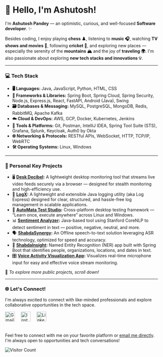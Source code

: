# 👋 Hello, I'm Ashutosh!

I'm **Ashutosh Pandey** — an optimistic, curious, and well-focused **Software developer**. ✨

Besides coding, I enjoy playing **chess ♟️**, listening to **music 🎧**, watching **TV shows and movies 🍿**, following **cricket 🏏**, and exploring new places — especially the serenity of the **mountains 🏔️** and the joy of **traveling 🌍**. I'm also passionate about exploring **new tech stacks and innovations 💡**.

---
### 💻 Tech Stack
- **🖥️ Languages:** Java, JavaScript, Python, HTML, CSS  
- **🧱 Frameworks & Libraries:** Spring Boot, Spring Cloud, Spring Security, Node.js, Express.js, React, FastAPI, Android (Java), Swing  
- **🗃️ Databases & Messaging:** MySQL, PostgreSQL, MongoDB, Redis, RabbitMQ, Apache Kafka  
- **☁️ Cloud & DevOps:** AWS, GCP, Docker, Kubernetes, Jenkins  
- **🧰 Tools & Platforms:** Git, Postman, IntelliJ IDEA, Spring Tool Suite (STS), Grafana, Splunk, Keycloak, Auth0 by Okta
- **🌐 Networking & Protocols:** RESTful APIs, WebSocket, HTTP, TCP/IP, WebRTC  
- **🛠️ Operating Systems:** Linux, Windows

---
### 🚀 Personal Key Projects

- 🖥️ **[Desk Decibel](https://github.com/theashutoshpandey/Desk-Decibel):** A lightweight desktop monitoring tool that streams live video feeds securely via a browser — designed for stealth monitoring and high-efficiency use.
- 🧩 **[LogX](https://github.com/theashutoshpandey/LogX):** A lightweight and extensible Java logging utility (aka Log Express) designed for clear, structured, and hassle-free log management in scalable applications.
- 🤖 **[AutoMata Test Studio](https://github.com/theashutoshpandey/AutoMata):** Cross-platform desktop testing framework — “Learn once, execute anywhere” across Linux and Windows.
- 📊 **[Sentiment Analyzer](https://github.com/theashutoshpandey/SentimentAnalyzer):** Java-based tool using Stanford CoreNLP to detect sentiment in text — positive, negative, neutral, and more.
- 🗣️ **[ShabdaSynergy](https://github.com/theashutoshpandey/ShabdaSynergy):** An Offline speech-to-text solution leveraging ASR technology, optimized for speed and accuracy.
- 🧠 **[ShabdaInsight](https://github.com/theashutoshpandey/ShabdaInsight):** Named Entity Recognition (NER) app built with Spring Boot that identifies people, organizations, locations, and dates in text.
- 🎛️ **[Voice Activity Visualization App](https://github.com/theashutoshpandey/Voice-activity-visualization):** Visualizes real-time microphone input for easy and effective voice stream monitoring.

📜 *To explore more public projects, scroll down!*

---

<h3>🌐 Let's Connect!</h3>
<p>
  I'm always excited to connect with like-minded professionals and explore collaborative opportunities in the tech space.
</p>
<!-- Social Links -->
<div style="margin-top: 10px; display: flex; gap: 20px; align-items: center; flex-wrap: wrap;">
  <a href="mailto:pandeyashutosh771@gmail.com" title="Email">
    <img alt="Gmail" src="https://img.icons8.com/color/48/gmail-new.png" width="32" height="32"/>
  </a>
  <a href="https://www.instagram.com/theashutoshpandey/" target="_blank" title="Instagram">
    <img alt="Instagram" src="https://img.icons8.com/fluency/48/instagram-new.png" width="32" height="32"/>
  </a>
  <a href="https://www.linkedin.com/in/ashutosh-pandey-7b9424221/" target="_blank" title="LinkedIn">
    <img alt="LinkedIn" src="https://img.icons8.com/color/48/linkedin.png" width="32" height="32"/>
  </a>
</div>

<br>
<p style="margin-top: 20px;">
  Feel free to connect with me on your favorite platform or 
  <a href="mailto:pandeyashutosh771@gmail.com">email me directly</a>. 
  I'm always open to opportunities and tech conversations!
</p>

<!-- Visitor Count -->
<p>
  <img src="https://visitor-badge.laobi.icu/badge?page_id=theashutoshpandey.theashutoshpandey" alt="Visitor Count" />
</p>